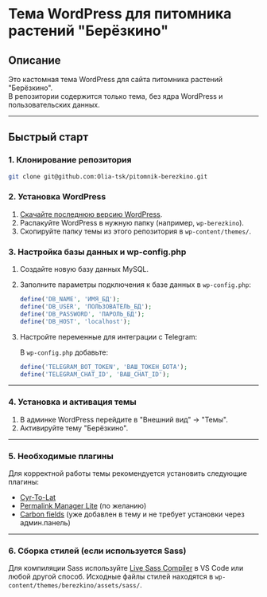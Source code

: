 # Тема WordPress для питомника растений "Берёзкино"

## Описание

Это кастомная тема WordPress для сайта питомника растений "Берёзкино".  
В репозитории содержится только тема, без ядра WordPress и пользовательских данных.

---

## Быстрый старт

### 1. Клонирование репозитория

```sh
git clone git@github.com:Olia-tsk/pitomnik-berezkino.git
```

### 2. Установка WordPress

1. [Скачайте последнюю версию WordPress](https://ru.wordpress.org/download/).
2. Распакуйте WordPress в нужную папку (например, `wp-berezkino`).
3. Скопируйте папку темы из этого репозитория в `wp-content/themes/`.

### 3. Настройка базы данных и wp-config.php

1. Создайте новую базу данных MySQL.
2. Заполните параметры подключения к базе данных в `wp-config.php`:

   ```php
   define('DB_NAME', 'ИМЯ_БД');
   define('DB_USER', 'ПОЛЬЗОВАТЕЛЬ_БД');
   define('DB_PASSWORD', 'ПАРОЛЬ_БД');
   define('DB_HOST', 'localhost');
   ```

3. Настройте переменные для интеграции с Telegram:

   В `wp-config.php` добавьте:

   ```php
   define('TELEGRAM_BOT_TOKEN', 'ВАШ_ТОКЕН_БОТА');
   define('TELEGRAM_CHAT_ID', 'ВАШ_CHAT_ID');
   ```

---

### 4. Установка и активация темы

1. В админке WordPress перейдите в "Внешний вид" → "Темы".
2. Активируйте тему "Берёзкино".

---

### 5. Необходимые плагины

Для корректной работы темы рекомендуется установить следующие плагины:

- [Cyr-To-Lat](https://ru.wordpress.org/plugins/cyr2lat/)
- [Permalink Manager Lite](https://ru.wordpress.org/plugins/permalink-manager/) (по желанию)
- [Carbon fields](https://docs.carbonfields.net/quickstart.html) (уже добавлен в тему и не требует установки через админ.панель)

---

### 6. Сборка стилей (если используется Sass)

Для компиляции Sass используйте [Live Sass Compiler](https://marketplace.visualstudio.com/items?itemName=glenn2223.live-sass) в VS Code или любой другой способ.
Исходные файлы стилей находятся в `wp-content/themes/berezkino/assets/sass/`.
